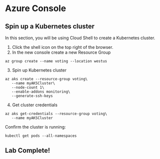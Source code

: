 # Azure Console
## Spin up a Kubernetes cluster
In this section, you will be using Cloud Shell to create a Kubernetes cluster.
1. Click the shell icon on the top right of the browser.
2. In the new console create a new Resource Group

```console
az group create --name voting --location westus
```

3. Spin up Kubernetes cluster
```console
az aks create --resource-group voting\
   --name myAKSCluster\
   --node-count 1\
   --enable-addons monitoring\
   --generate-ssh-keys
```

4. Get cluster credentials
```console
az aks get-credentials --resource-group voting\
   --name myAKSCluster
```

Confirm the cluster is running:
```console
kubectl get pods --all-namespaces
```

## Lab Complete!
